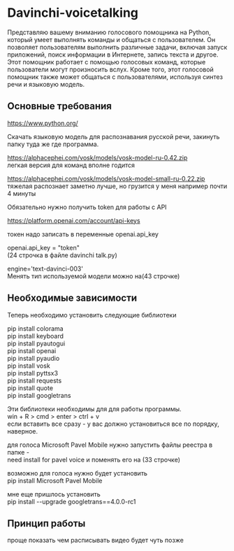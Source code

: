 # Davinchi-voicetalking

Представляю вашему вниманию голосового помощника на Python, который умеет выполнять команды и общаться с пользователем.
Он позволяет пользователям выполнить различные задачи, включая запуск приложений, поиск информации в Интернете, запись текста и другое.
Этот помощник работает с помощью голосовых команд, которые пользователи могут произносить вслух. 
Кроме того, этот голосовой помощник также может общаться с пользователями, используя синтез речи и языковую модель. 

<h2>Основные требования</h2>

https://www.python.org/

Скачать языковую модель для распознавания русской речи, закинуть папку туда же где программа. 

https://alphacephei.com/vosk/models/vosk-model-ru-0.42.zip          
легкая версия для команд вполне годится

https://alphacephei.com/vosk/models/vosk-model-small-ru-0.22.zip    
тяжелая распознает заметно лучше, но грузится у меня например почти 4 минуты

Обязательно нужно получить token для работы с API  

https://platform.openai.com/account/api-keys

токен надо записать в переменные openai.api_key

openai.api_key = "token"</br>    (24 строчка в файле davinchi talk.py)

engine='text-davinci-003'</br>   Менять тип используемой модели можно на(43 строчке)

<h2>Необходимые зависимости</h2>

Теперь необходимо установить следующие библиотеки

pip install colorama  
pip install keyboard  
pip install pyautogui  
pip install openai   
pip install pyaudio   
pip install vosk   
pip install pyttsx3  
pip install requests  
pip install quote  
pip install googletrans   

Эти библиотеки необходимы для для работы программы.     
win + R > cmd > enter > ctrl + v    
если вставить все сразу - у вас должно установиться все по порядку, наверное.   

для голоса Microsoft Pavel Mobile нужно запустить файлы реестра в папке -  
need install for pavel voice и поменять его на (33 строчке)  
  
возможно для голоса нужно будет установить  
pip install Microsoft Pavel Mobile  
  
мне еще пришлось установить   
pip install --upgrade googletrans==4.0.0-rc1  
  
<h2>Принцип работы</h3>  

проще показать чем расписывать видео будет чуть позже  
